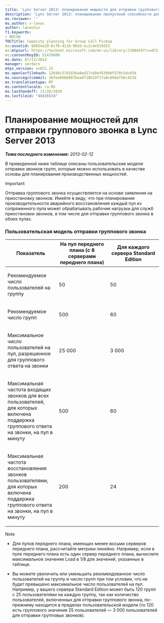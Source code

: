 ```yaml
---
title: 'Lync Server 2013: планирование мощности для отправки группового звонка'
description: 'Lync Server 2013: планирование пропускной способности для отправки группового звонка.'
ms.reviewer: ''
ms.author: v-lanac
author: lanachin
f1.keywords:
- NOCSH
TOCTitle: Capacity planning for Group Call Pickup
ms:assetid: 0d654a19-6cf0-4118-903d-ec2c4e519253
ms:mtpsurl: https://technet.microsoft.com/en-us/library/JJ984297(v=OCS.15)
ms:contentKeyID: 51476680
ms.date: 07/23/2014
manager: serdars
mtps_version: v=OCS.15
ms.openlocfilehash: 12648c57d1036a0ed27c60ef6399bf570c5dcd3d
ms.sourcegitcommit: 36fee89bb887bea4f18b19f17a8c69daf5bc423d
ms.translationtype: MT
ms.contentlocale: ru-RU
ms.lasthandoff: 11/26/2020
ms.locfileid: "49435574"
---
```

# <a name="capacity-planning-for-group-call-pickup-in-lync-server-2013"></a>Планирование мощностей для отправки группового звонка в Lync Server 2013

<div data-xmlns="http://www.w3.org/1999/xhtml">

<div class="topic" data-xmlns="http://www.w3.org/1999/xhtml" data-msxsl="urn:schemas-microsoft-com:xslt" data-cs="https://msdn.microsoft.com/">

<div data-asp="https://msdn2.microsoft.com/asp">



</div>

<div id="mainSection">

<div id="mainBody">

<span> </span>

_**Тема последнего изменения:** 2013-02-12_

<div id="sectionSection0" class="section">

В приведенной ниже таблице описаны пользовательские модели отправки звонков групп, которые можно использовать в качестве основы для планирования производственных мощностей.

<div>


> [!IMPORTANT]  
> Отправка группового звонка осуществляется на основе заявления на приостановку звонков. Имейте в виду, что при планировании производительности аварийного восстановления каждый пул из сопряженного пула может обрабатывать рабочие нагрузки для служб приостановки звонков, в том числе для отправки группового звонка в обоих пулах.



</div>

### <a name="group-call-pickup-user-model"></a>Пользовательская модель отправки группового звонка

<table>
<colgroup>
<col style="width: 33%" />
<col style="width: 33%" />
<col style="width: 33%" />
</colgroup>
<thead>
<tr class="header">
<th>Показатель</th>
<th>На пул переднего плана (с 8 серверами переднего плана)</th>
<th>Для каждого сервера Standard Edition</th>
</tr>
</thead>
<tbody>
<tr class="odd">
<td><p>Рекомендуемое число пользователей на группу</p></td>
<td><p>50</p></td>
<td><p>50</p></td>
</tr>
<tr class="even">
<td><p>Рекомендуемое число групп</p></td>
<td><p>500</p></td>
<td><p>60</p></td>
</tr>
<tr class="odd">
<td><p>Максимальное число пользователей на пул, разрешенное для группового ответа на звонки</p></td>
<td><p>25 000</p></td>
<td><p>3 000</p></td>
</tr>
<tr class="even">
<td><p>Максимальная частота входящих звонков для всех пользователей, для которых включена поддержка группового ответа на звонки, на пул в минуту</p></td>
<td><p>500</p></td>
<td><p>60</p></td>
</tr>
<tr class="odd">
<td><p>Максимальная частота восстановления звонков пользователями, для которых включена поддержка группового ответа на звонки, на пул в минуту</p></td>
<td><p>200</p></td>
<td><p>24</p></td>
</tr>
</tbody>
</table>


<div>


> [!NOTE]  
> <UL>
> <LI>
> <P>Для пулов переднего плана, имеющих менее восьми серверов переднего плана, рассчитайте метрики линейно. Например, если в пуле переднего плана есть один сервер переднего плана, вычислите максимальное значение Load в 1/8 для значений, указанных в таблице.</P>
> <LI>
> <P>Вы можете увеличить или уменьшить рекомендованное число пользователей на группу и число групп при том условии, что не будет превышено максимальное число пользователей на пул. Например, у вашего сервера Standard Edition может быть 120 групп с 25 пользователями на каждую группу, так как количество пользователей, включенных для отправки группового звонка, по-прежнему находится в пределах пользовательской модели (то 120 есть группового значения 25 пользователей — 3 000 пользователей для отправки групповых звонков).</P></LI></UL>



</div>

</div>

</div>

<span> </span>

</div>

</div>

</div>

